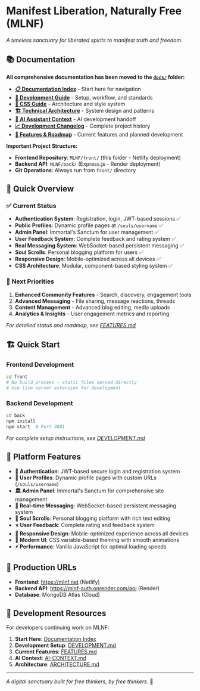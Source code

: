 # Manifest Liberation, Naturally Free (MLNF)

*A timeless sanctuary for liberated spirits to manifest truth and freedom.*

## 📚 **Documentation**

**All comprehensive documentation has been moved to the [`docs/`](./docs/) folder:**

- **[📋 Documentation Index](./docs/README.md)** - Start here for navigation
- **[🚀 Development Guide](./docs/DEVELOPMENT.md)** - Setup, workflow, and standards  
- **[🎨 CSS Guide](./docs/CSS-GUIDE.md)** - Architecture and style system
- **[🏗️ Technical Architecture](./docs/ARCHITECTURE.md)** - System design and patterns
- **[🤖 AI Assistant Context](./docs/AI-CONTEXT.md)** - AI development handoff
- **[📈 Development Changelog](./docs/CHANGELOG.md)** - Complete project history
- **[🎯 Features & Roadmap](./docs/FEATURES.md)** - Current features and planned development

**Important Project Structure:**
- **Frontend Repository**: `MLNF/front/` (this folder - Netlify deployment)
- **Backend API**: `MLNF/back/` (Express.js - Render deployment)
- **Git Operations**: Always run from `front/` directory

## 🚀 **Quick Overview**

### ✅ **Current Status**
- **Authentication System**: Registration, login, JWT-based sessions ✅
- **Public Profiles**: Dynamic profile pages at `/souls/username` ✅  
- **Admin Panel**: Immortal's Sanctum for user management ✅
- **User Feedback System**: Complete feedback and rating system ✅
- **Real Messaging System**: WebSocket-based persistent messaging ✅  
- **Soul Scrolls**: Personal blogging platform for users ✅
- **Responsive Design**: Mobile-optimized across all devices ✅
- **CSS Architecture**: Modular, component-based styling system ✅

### 🎯 **Next Priorities**
1. **Enhanced Community Features** - Search, discovery, engagement tools
2. **Advanced Messaging** - File sharing, message reactions, threads
3. **Content Management** - Advanced blog editing, media uploads
4. **Analytics & Insights** - User engagement metrics and reporting

*For detailed status and roadmap, see [FEATURES.md](./docs/FEATURES.md)*

## 🏗️ **Quick Start**

### **Frontend Development**
```bash
cd front
# No build process - static files served directly
# Use live server extension for development
```

### **Backend Development** 
```bash
cd back
npm install
npm start  # Port 3001
```

*For complete setup instructions, see [DEVELOPMENT.md](./docs/DEVELOPMENT.md)*

## 🌟 **Platform Features**

- **🔐 Authentication**: JWT-based secure login and registration system
- **👤 User Profiles**: Dynamic profile pages with custom URLs (`/souls/username`)
- **🏛️ Admin Panel**: Immortal's Sanctum for comprehensive site management
- **💬 Real-time Messaging**: WebSocket-based persistent messaging system
- **📝 Soul Scrolls**: Personal blogging platform with rich text editing
- **⭐ User Feedback**: Complete rating and feedback system
- **📱 Responsive Design**: Mobile-optimized experience across all devices
- **🎨 Modern UI**: CSS variable-based theming with smooth animations
- **⚡ Performance**: Vanilla JavaScript for optimal loading speeds

## 🚀 **Production URLs**

- **Frontend**: https://mlnf.net (Netlify)
- **Backend API**: https://mlnf-auth.onrender.com/api (Render)  
- **Database**: MongoDB Atlas (Cloud)

## 📖 **Development Resources**

For developers continuing work on MLNF:

1. **Start Here**: [Documentation Index](./docs/README.md)
2. **Development Setup**: [DEVELOPMENT.md](./docs/DEVELOPMENT.md)
3. **Current Features**: [FEATURES.md](./docs/FEATURES.md)  
4. **AI Context**: [AI-CONTEXT.md](./docs/AI-CONTEXT.md)
5. **Architecture**: [ARCHITECTURE.md](./docs/ARCHITECTURE.md)

---

*A digital sanctuary built for free thinkers, by free thinkers.* 🌟
